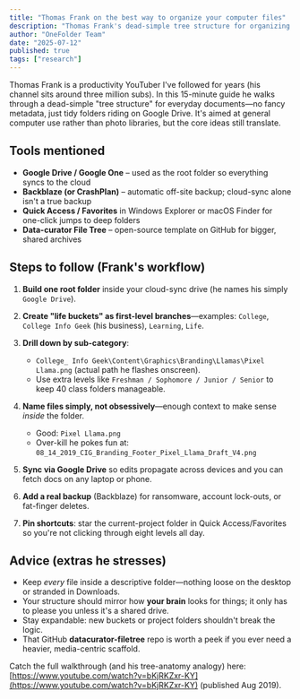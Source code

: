 ```yaml
---
title: "Thomas Frank on the best way to organize your computer files"
description: "Thomas Frank's dead-simple tree structure for organizing everyday documents using Google Drive, with practical advice for expandable folder systems."
author: "OneFolder Team"
date: "2025-07-12"
published: true
tags: ["research"]
---
```


<script>
  import YoutubeEmbeddedVideo from '$lib/components/YoutubeEmbeddedVideo.svelte'
</script>

<YoutubeEmbeddedVideo src="https://www.youtube.com/embed/bKjRKZxr-KY" title="Thomas Frank - The Best Way to Organize Your Computer Files" />

Thomas Frank is a productivity YouTuber I've followed for years (his channel sits around three million subs). In this 15-minute guide he walks through a dead-simple "tree structure" for everyday documents—no fancy metadata, just tidy folders riding on Google Drive. It's aimed at general computer use rather than photo libraries, but the core ideas still translate.

## Tools mentioned

- **Google Drive / Google One** – used as the root folder so everything syncs to the cloud
- **Backblaze (or CrashPlan)** – automatic off-site backup; cloud-sync alone isn't a true backup
- **Quick Access / Favorites** in Windows Explorer or macOS Finder for one-click jumps to deep folders
- **Data-curator File Tree** – open-source template on GitHub for bigger, shared archives

## Steps to follow (Frank's workflow)

1. **Build one root folder** inside your cloud-sync drive (he names his simply `Google Drive`).
2. **Create "life buckets" as first-level branches**—examples: `College`, `College Info Geek` (his business), `Learning`, `Life`.
3. **Drill down by sub-category**:
   - `College_ Info Geek\Content\Graphics\Branding\Llamas\Pixel Llama.png` (actual path he flashes onscreen).
   - Use extra levels like `Freshman / Sophomore / Junior / Senior` to keep 40 class folders manageable.

4. **Name files simply, not obsessively**—enough context to make sense _inside_ the folder.
   - Good: `Pixel Llama.png`
   - Over-kill he pokes fun at: `08_14_2019_CIG_Branding_Footer_Pixel_Llama_Draft_V4.png`

5. **Sync via Google Drive** so edits propagate across devices and you can fetch docs on any laptop or phone.
6. **Add a real backup** (Backblaze) for ransomware, account lock-outs, or fat-finger deletes.
7. **Pin shortcuts**: star the current-project folder in Quick Access/Favorites so you're not clicking through eight levels all day.

## Advice (extras he stresses)

- Keep _every_ file inside a descriptive folder—nothing loose on the desktop or stranded in Downloads.
- Your structure should mirror how **your brain** looks for things; it only has to please you unless it's a shared drive.
- Stay expandable: new buckets or project folders shouldn't break the logic.
- That GitHub **datacurator-filetree** repo is worth a peek if you ever need a heavier, media-centric scaffold.

Catch the full walkthrough (and his tree-anatomy analogy) here: [https://www.youtube.com/watch?v=bKjRKZxr-KY](https://www.youtube.com/watch?v=bKjRKZxr-KY) (published Aug 2019).
